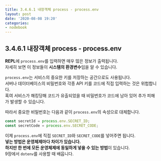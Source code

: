 ```yaml
---
title: 3.4.6.1 내장객체 process - process.env
layout: post
date: '2020-08-08 19:20'
categories:
- nodebook
---
```


## 3.4.6.1 내장객체 process - process.env

**REPL**에 `process.env`를 입력하면 매우 많은 정보가 출력됩니다.  
자세히 보면 이 정보들이 **시스템의 환경변수**임을 알 수 있습니다.

`process.env`는 서비스의 중요한 키를 저장하는 공간으로도 사용됩니다.  
서버나 데이터베이스의 비밀번호와 각종 API 키를 코드에 직접 입력하는 것은 위헙합니다.  
혹여 서비스가 해킹당해 코드가 유출되었을 때 비밀번호가 코드에 남아 있어 추가 피해가 발생할 수 있습니다.  

따라서 중요한 비밀번호는 다음과 같이 `process.env`의 속성으로 대체합니다.

```javascript
const secretId = process.env.SECRET_ID;
const secretCode = process.env.SECRET_CODE;
```

이제 `process.env`에 직접 `SECRET_ID`와 `SECRET_CODE`를 넣어주면 됩니다.  
**넣는 방법은 운영체제마다 차이가 있습니다.**  
**하지만 한 번에 모든 운영체제에 동일하게 넣을 수 있는 방법**이 있습니다.  
9장에서 `dotenv`를 사용할 때 배웁니다.
